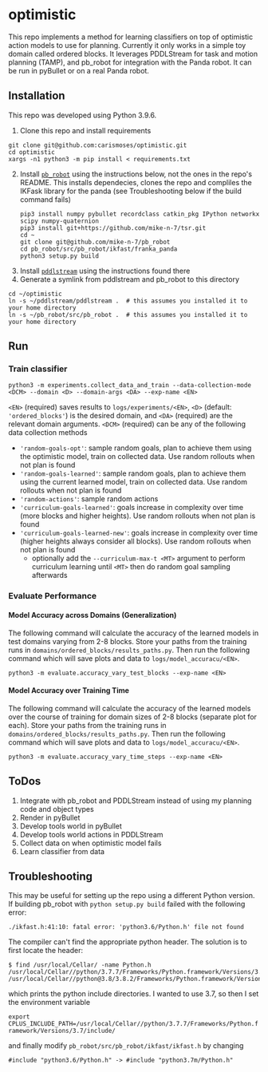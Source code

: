 # optimistic

This repo implements a method for learning classifiers on top of optimistic action models to use for planning. Currently it only works in a simple toy domain called ordered blocks. It leverages PDDLStream for task and motion planning (TAMP), and pb_robot for integration with the Panda robot. It can be run in pyBullet or on a real Panda robot.

## Installation

This repo was developed using Python 3.9.6.

1. Clone this repo and install requirements
```
git clone git@github.com:carismoses/optimistic.git
cd optimistic
xargs -n1 python3 -m pip install < requirements.txt
```
2. Install [`pb_robot`](https://github.com/mike-n-7/pb_robot) using the instructions below, not the ones in the repo's README.
This installs dependecies, clones the repo and compliles the IKFask library for the panda (see Troubleshooting below if the build command fails)
   ```
   pip3 install numpy pybullet recordclass catkin_pkg IPython networkx scipy numpy-quaternion
   pip3 install git+https://github.com/mike-n-7/tsr.git
   cd ~
   git clone git@github.com/mike-n-7/pb_robot
   cd pb_robot/src/pb_robot/ikfast/franka_panda
   python3 setup.py build
   ```
3. Install [`pddlstream`](https://github.com/caelan/pddlstream)  using the instructions found there
4. Generate a symlink from pddlstream and pb_robot to this directory
```
cd ~/optimistic
ln -s ~/pddlstream/pddlstream .  # this assumes you installed it to your home directory
ln -s ~/pb_robot/src/pb_robot .  # this assumes you installed it to your home directory
```

## Run

### Train classifier ###
```
python3 -m experiments.collect_data_and_train --data-collection-mode <DCM> --domain <D> --domain-args <DA> --exp-name <EN>
```

```<EN>``` (required) saves results to ```logs/experiments/<EN>```, ```<D>``` (default: ```'ordered_blocks'```) is the desired domain, and ```<DA>``` (required) are the relevant domain arguments. ```<DCM>``` (required) can be any of the following data collection methods

- ```'random-goals-opt'```: sample random goals, plan to achieve them using the optimistic model, train on collected data. Use random rollouts when not plan is found
- ```'random-goals-learned'```: sample random goals, plan to achieve them using the current learned model, train on collected data. Use random rollouts when not plan is found
- ```'random-actions'```: sample random actions
- ```'curriculum-goals-learned'```: goals increase in complexity over time (more blocks and higher heights). Use random rollouts when not plan is found
- ```'curriculum-goals-learned-new'```: goals increase in complexity over time (higher heights always consider all blocks). Use random rollouts when not plan is found
  - optionally add the ```--curriculum-max-t <MT>``` argument to perform curriculum learning until ```<MT>``` then do random goal sampling afterwards

### Evaluate Performance ###

#### Model Accuracy across Domains (Generalization) ####

The following command will calculate the accuracy of the learned models in test domains varying from 2-8 blocks. Store your paths from the training runs in ```domains/ordered_blocks/results_paths.py```. Then run the following command which will save plots and data to ```logs/model_accuracu/<EN>```.

```
python3 -m evaluate.accuracy_vary_test_blocks --exp-name <EN>
```

#### Model Accuracy over Training Time ####

The following command will calculate the accuracy of the learned models over the course of training for domain sizes of 2-8 blocks (separate plot for each). Store your paths from the training runs in ```domains/ordered_blocks/results_paths.py```. Then run the following command which will save plots and data to ```logs/model_accuracu/<EN>```.

```
python3 -m evaluate.accuracy_vary_time_steps --exp-name <EN>
```

## ToDos
1. Integrate with pb_robot and PDDLStream instead of using my planning code and object types
2. Render in pyBullet
3. Develop tools world in pyBullet
4. Develop tools world actions in PDDLStream
5. Collect data on when optimistic model fails
6. Learn classifier from data

## Troubleshooting

This may be useful for setting up the repo using a different Python version. If building
pb_robot with `python setup.py build` failed with the following error:

```./ikfast.h:41:10: fatal error: 'python3.6/Python.h' file not found```

The compiler can't find the appropriate python header. The solution is to first locate the header:

```
$ find /usr/local/Cellar/ -name Python.h
/usr/local/Cellar//python/3.7.7/Frameworks/Python.framework/Versions/3.7/include/python3.7m/Python.h
/usr/local/Cellar//python@3.8/3.8.2/Frameworks/Python.framework/Versions/3.8/include/python3.8/Python.h
```

which prints the python include directories. I wanted to use 3.7, so then I set the environment variable

```export CPLUS_INCLUDE_PATH=/usr/local/Cellar//python/3.7.7/Frameworks/Python.framework/Versions/3.7/include/```

and finally modify `pb_robot/src/pb_robot/ikfast/ikfast.h` by changing

```
#include "python3.6/Python.h" -> #include "python3.7m/Python.h"
```
